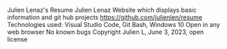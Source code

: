Julien Lenaz's Resume
Julien Lenaz
Website which displays basic information and git hub projects
https://github.com/julienlen/resume
Technologies used: Visual Studio Code, Git  Bash, Windows 10
Open in any web browser
No known bugs
Copyright Julien L, June 3, 2023, open license